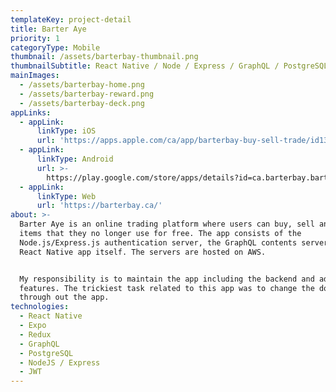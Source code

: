 ```yaml
---
templateKey: project-detail
title: Barter Aye
priority: 1
categoryType: Mobile
thumbnail: /assets/barterbay-thumbnail.png
thumbnailSubtitle: React Native / Node / Express / GraphQL / PostgreSQL / Redux
mainImages:
  - /assets/barterbay-home.png
  - /assets/barterbay-reward.png
  - /assets/barterbay-deck.png
appLinks:
  - appLink:
      linkType: iOS
      url: 'https://apps.apple.com/ca/app/barterbay-buy-sell-trade/id1329124837'
  - appLink:
      linkType: Android
      url: >-
        https://play.google.com/store/apps/details?id=ca.barterbay.barterbay&hl=en_US
  - appLink:
      linkType: Web
      url: 'https://barterbay.ca/'
about: >-
  Barter Aye is an online trading platform where users can buy, sell and trade
  items that they no longer use for free. The app consists of the
  Node.js/Express.js authentication server, the GraphQL contents server and the
  React Native app itself. The servers are hosted on AWS.


  My responsibility is to maintain the app including the backend and add new
  features. The trickiest task related to this app was to change the domain name
  through out the app.
technologies:
  - React Native
  - Expo
  - Redux
  - GraphQL
  - PostgreSQL
  - NodeJS / Express
  - JWT
---
```


